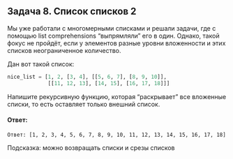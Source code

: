 ## Задача 8. Список списков 2
Мы уже работали с многомерными списками и решали задачи, где с помощью list comprehensions “выпрямляли” его в один. Однако, такой фокус не пройдёт, если у элементов разные уровни вложенности и этих списков неограниченное количество.

Дан вот такой список:
````python
nice_list = [1, 2, [3, 4], [[5, 6, 7], [8, 9, 10]], 
             [[11, 12, 13], [14, 15], [16, 17, 18]]]
````

Напишите рекурсивную функцию, которая “раскрывает” все вложенные списки, то есть оставляет только внешний список.

#### Ответ:
```
Ответ: [1, 2, 3, 4, 5, 6, 7, 8, 9, 10, 11, 12, 13, 14, 15, 16, 17, 18]
```

Подсказка: можно возвращать списки и срезы списков
